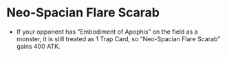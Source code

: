 # Neo-Spacian Flare Scarab

*   If your opponent has “Embodiment of Apophis” on the field as a monster, it is still treated as 1 Trap Card, so “Neo-Spacian Flare Scarab” gains 400 ATK.
